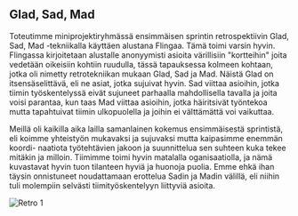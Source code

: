 ## Glad, Sad, Mad 

Toteutimme miniprojektiryhmässä ensimmäisen sprintin retrospektiivin 
Glad, Sad, Mad -tekniikalla käyttäen alustana Flingaa. Tämä toimi varsin hyvin.
Flingassa kirjoitetaan alustalle anonyymisti asioita värillisiin "kortteihin"
joita vedetään oikeisiin kohtiin ruudulla, tässä tapauksessa kolmeen kohtaan, 
jotka oli nimetty retrotekniikan mukaan Glad, Sad ja Mad. Näistä Glad on 
itsensäselittävä, eli ne asiat, jotka sujuivat hyvin. Sad viittaa asioihin, 
jotka tiimin työskentelyssä eivät sujuneet parhaalla mahdollisella tavalla 
ja joita voisi parantaa, kun taas Mad viittaa asioihin, jotka häiritsivät 
työntekoa mutta tapahtuivat tiimin ulkopuolella ja joihin ei välttämättä 
voi vaikuttaa.

Meillä oli kaikilla aika lailla samanlainen kokemus ensimmäisestä sprintistä,
eli koimme yhteistyön mukavaksi ja sujuvaksi mutta kaipasimme enemmän koordi-
naatiota työtehtävien jakoon ja suunnittelua sen suhteen kuka tekee mitäkin ja milloin.
Tiimimme toimi hyvin matalalla oganisaatiolla, ja nämä kuvastavat hyvin tuon
tilanteen hyviä ja huonoja puolia. Emme ehkä ihan täysin onnistuneet noudattamaan 
erottelua Sadin ja Madin välillä, eli niihin tuli molempiin selvästi 
tiimityöskentelyyn liittyviä asioita.

![Retro 1](https://https://github.com/AgdaHTH/ventti/retro_1.PNG)

 
